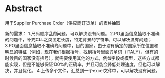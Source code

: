 # Abstract

用于Supplier Purchase Order（供应商订货单）的表格抽取


新的需求：
1.尺码顺序乱的问题，可以解决没有问题。
2.PO里面信息抽取不准确的问题中，补充CLL之类固定长度，特定背景的字符串，可以解决没有问题；
3.PO里面信息抽取不准确的问题中，目的国家，由于没有确定的国家所在位置和明显的特征（例如，现在我们根据括号，找到括号里面的单词（ITALY），但有的时候目的国家没有括号），就需要使用其他的方式，例如字段或模型，这些方式都能实现，但是不能够保证100%的正确率，并且可能会降低处理速度，但也可以解决，并且优化。
4.上传多个文件，汇总到一个excel文件中，可以解决没有问题。